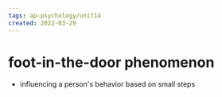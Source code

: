 ```yaml
---
tags: ap-psychology/unit14 
created: 2022-03-29
---
```


# foot-in-the-door phenomenon

- influencing a person's behavior based on small steps 
